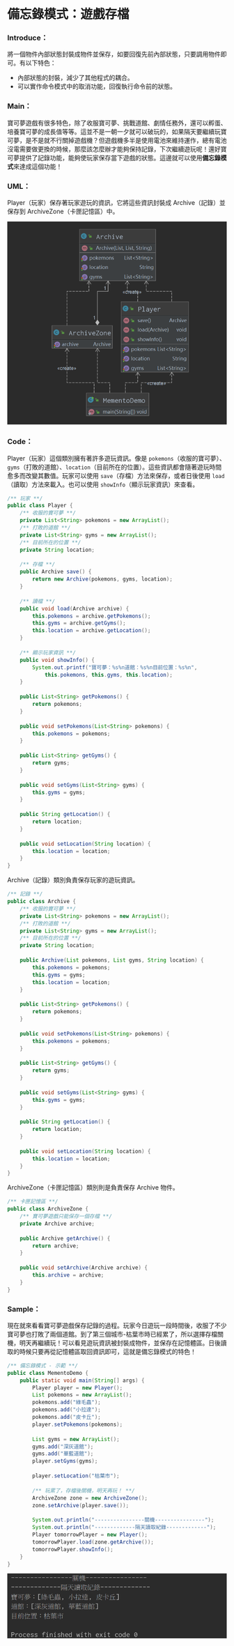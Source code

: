 # 備忘錄模式：遊戲存檔
### Introduce：

將一個物件內部狀態封裝成物件並保存，如要回復先前內部狀態，只要調用物件即可。有以下特色：
* 內部狀態的封裝，減少了其他程式的耦合。
* 可以實作命令模式中的取消功能，回復執行命令前的狀態。

### Main：

寶可夢遊戲有很多特色，除了收服寶可夢、挑戰道館、劇情任務外，還可以孵蛋、培養寶可夢的成長值等等。這並不是一朝一夕就可以破玩的，如果隔天要繼續玩寶可夢，是不是就不行關掉遊戲機？但遊戲機多半是使用電池來維持運作，總有電池沒電需要做更換的時候，那麼該怎麼辦才能夠保持記錄，下次繼續遊玩呢！還好寶可夢提供了記錄功能，能夠使玩家保存當下遊戲的狀態。這邊就可以使用**備忘錄模式**來達成這個功能！

### UML：

Player（玩家）保存著玩家遊玩的資訊，它將這些資訊封裝成 Archive（記錄）並保存到 ArchiveZone（卡匣記憶區）中。

![Memento UML](/1_Basic/Design_Pattern/Image/Memento_J.png "Memento UML")

### Code：

Player（玩家）這個類別擁有著許多遊玩資訊。像是 `pokemons`（收服的寶可夢）、`gyms`（打敗的道館）、`location`（目前所在的位置）。這些資訊都會隨著遊玩時間愈多而改變其數值。玩家可以使用 `save`（存檔）方法來保存，或者日後使用 `load`（讀取）方法來載入。也可以使用 `showInfo`（顯示玩家資訊）來查看。

```Java
/** 玩家 **/
public class Player {
    /** 收服的寶可夢 **/
    private List<String> pokemons = new ArrayList();
    /** 打敗的道館 **/
    private List<String> gyms = new ArrayList();
    /** 目前所在的位置 **/
    private String location;

    /** 存檔 **/
    public Archive save() {
        return new Archive(pokemons, gyms, location);
    }

    /** 讀檔 **/
    public void load(Archive archive) {
        this.pokemons = archive.getPokemons();
        this.gyms = archive.getGyms();
        this.location = archive.getLocation();
    }

    /** 顯示玩家資訊 **/
    public void showInfo() {
        System.out.printf("寶可夢：%s%n道館：%s%n目前位置：%s%n",
            this.pokemons, this.gyms, this.location);
    }

    public List<String> getPokemons() {
        return pokemons;
    }

    public void setPokemons(List<String> pokemons) {
        this.pokemons = pokemons;
    }

    public List<String> getGyms() {
        return gyms;
    }

    public void setGyms(List<String> gyms) {
        this.gyms = gyms;
    }

    public String getLocation() {
        return location;
    }

    public void setLocation(String location) {
        this.location = location;
    }
}
```

Archive（記錄）類別負責保存玩家的遊玩資訊。

```Java
/** 記錄 **/
public class Archive {
    /** 收服的寶可夢 **/
    private List<String> pokemons = new ArrayList();
    /** 打敗的道館 **/
    private List<String> gyms = new ArrayList();
    /** 目前所在的位置 **/
    private String location;

    public Archive(List pokemons, List gyms, String location) {
        this.pokemons = pokemons;
        this.gyms = gyms;
        this.location = location;
    }

    public List<String> getPokemons() {
        return pokemons;
    }

    public void setPokemons(List<String> pokemons) {
        this.pokemons = pokemons;
    }

    public List<String> getGyms() {
        return gyms;
    }

    public void setGyms(List<String> gyms) {
        this.gyms = gyms;
    }

    public String getLocation() {
        return location;
    }

    public void setLocation(String location) {
        this.location = location;
    }
}
```

ArchiveZone（卡匣記憶區）類別則是負責保存 Archive 物件。

```Java
/** 卡匣記憶區 **/
public class ArchiveZone {
    /** 寶可夢遊戲只能保存一個存檔 **/
    private Archive archive;

    public Archive getArchive() {
        return archive;
    }

    public void setArchive(Archive archive) {
        this.archive = archive;
    }
}
```

### Sample：

現在就來看看寶可夢遊戲保存記錄的過程。玩家今日遊玩一段時間後，收服了不少寶可夢也打敗了兩個道館。到了第三個城市-枯葉市時已經累了，所以選擇存檔關機，明天再繼續玩！可以看見遊玩資訊被封裝成物件，並保存在記憶體區。日後讀取的時候只要再從記憶體區取回資訊即可，這就是備忘錄模式的特色！

```Java
/** 備忘錄模式 - 示範 **/
public class MementoDemo {
    public static void main(String[] args) {
        Player player = new Player();
        List pokemons = new ArrayList();
        pokemons.add("綠毛蟲");
        pokemons.add("小拉達");
        pokemons.add("皮卡丘");
        player.setPokemons(pokemons);

        List gyms = new ArrayList();
        gyms.add("深灰道館");
        gyms.add("華藍道館");
        player.setGyms(gyms);

        player.setLocation("枯葉市");

        /** 玩累了，存檔後關機，明天再玩！ **/
        ArchiveZone zone = new ArchiveZone();
        zone.setArchive(player.save());

        System.out.println("----------------關機----------------");
        System.out.println("-------------隔天讀取紀錄-------------");
        Player tomorrowPlayer = new Player();
        tomorrowPlayer.load(zone.getArchive());
        tomorrowPlayer.showInfo();
    }
}
```

![Memento Result](/1_Basic/Design_Pattern/Image/Memento_R.png "Memento Result")
